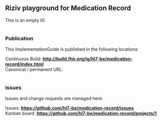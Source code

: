Riziv playground for Medication Record
---
This is an empty IG 
<br> </br>
###
### Publication
This ImplementationGuide is published in the following locations:

Continuous Build: __http://build.fhir.org/ig/hl7-be/medication-record/index.html__  
Canonical / permanent URL: 
<br> </br>

### Issues
Issues and change requests are managed here:  

Issues:  __https://github.com/hl7-be/medication-record/issues__  
Kanban board:  __https://github.com/hl7-be/medication-record/projects/1__  

